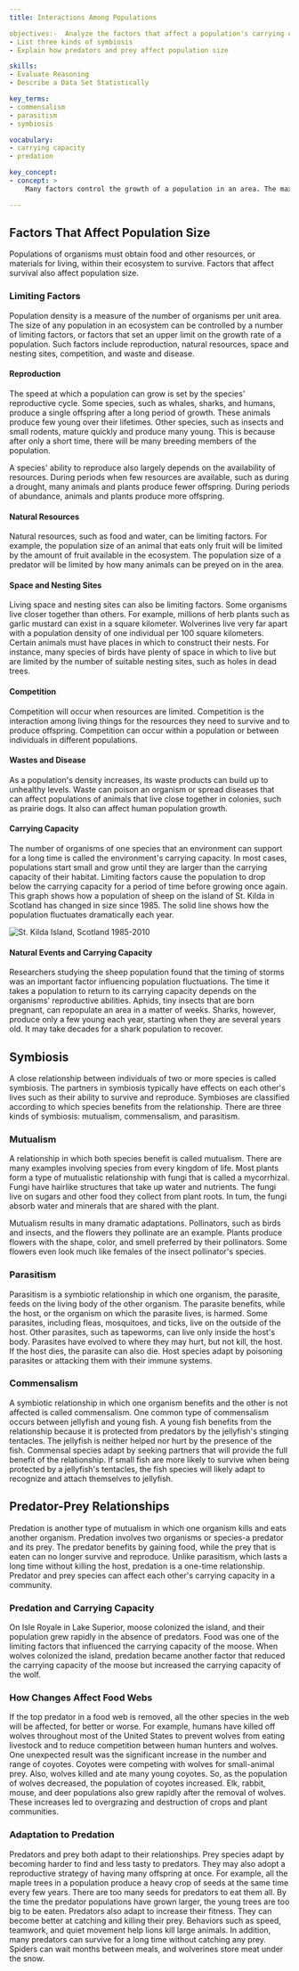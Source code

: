 ```yaml
---
title: Interactions Among Populations

objectives:-  Analyze the factors that affect a population's carrying capacity
- List three kinds of symbiosis
- Explain how predators and prey affect population size

skills:
- Evaluate Reasoning
- Describe a Data Set Statistically

key_terms:
- commensalism
- parasitism
- symbiosis

vocabulary:
- carrying capacity
- predation

key_concept:
- concept: >
    Many factors control the growth of a population in an area. The maximum size of a population a specific environment can sustain can be influenced by interactions among populations.

---
```


## Factors That Affect Population Size

Populations of organisms must obtain food and other resources, or materials for living, within their ecosystem to survive. Factors that affect survival also affect population size.

### Limiting Factors

Population density is a measure of the number of organisms per unit area. The size of any population in an ecosystem can be controlled by a number of limiting factors, or factors that set an upper limit on the growth rate of a population. Such factors include reproduction, natural resources, space and nesting sites, competition, and waste and disease.

#### Reproduction

The speed at which a population can grow is set by the species' reproductive cycle. Some species, such as whales, sharks, and humans, produce a single offspring after a long period of growth. These animals produce few young over their lifetimes. Other species, such as insects and small rodents, mature quickly and produce many young. This is because after only a short time, there will be many breeding members of the population.

A species' ability to reproduce also largely depends on the availability of resources. During periods when few resources are available, such as during a drought, many animals and plants produce fewer offspring. During periods of abundance, animals and plants produce more offspring.

#### Natural Resources

Natural resources, such as food and water, can be limiting factors. For example, the population size of an animal that eats only fruit will be limited by the amount of fruit available in the ecosystem. The population size of a predator will be limited by how many animals can be preyed on in the area.

#### Space and Nesting Sites

Living space and nesting sites can also be limiting factors. Some organisms live closer together than others. For example, millions of herb plants such as garlic mustard can exist in a square kilometer. Wolverines live very far apart with a population density of one individual per 100 square kilometers. Certain animals must have places in which to construct their nests. For instance, many species of birds have plenty of space in which to live but are limited by the number of suitable nesting sites, such as holes in dead trees.

#### Competition

Competition will occur when resources are limited. Competition is the interaction among living things for the resources they need to survive and to produce offspring. Competition can occur within a population or between individuals in different populations.

#### Wastes and Disease

As a population's density increases, its waste products can build up to unhealthy levels. Waste can poison an organism or spread diseases that can affect populations of animals that live close together in colonies, such as prairie dogs. It also can affect human population growth.

#### Carrying Capacity

The number of organisms of one species that an environment can support for a long time is called the environment's carrying capacity. In most cases, populations start small and grow until they are larger than the carrying capacity of their habitat. Limiting factors cause the population to drop below the carrying capacity for a period of time before growing once again. This graph shows how a population of sheep on the island of St. Kilda in Scotland has changed in size since 1985. The solid line shows how the population fluctuates dramatically each year.

![St. Kilda Island, Scotland 1985-2010]()

#### Natural Events and Carrying Capacity

Researchers studying the sheep population found that the timing of storms was an important factor influencing population fluctuations. The time it takes a population to return to its carrying capacity depends on the organisms' reproductive abilities. Aphids, tiny insects that are born pregnant, can repopulate an area in a matter of weeks. Sharks, however, produce only a few young each year, starting when they are several years old. It may take decades for a shark population to recover.

## Symbiosis

A close relationship between individuals of two or more species is called symbiosis. The partners in symbiosis typically have effects on each other's lives such as their ability to survive and reproduce. Symbioses are classified according to which species benefits from the relationship. There are three kinds of symbiosis: mutualism, commensalism, and parasitism.

### Mutualism

A relationship in which both species benefit is called mutualism. There are many examples involving species from every kingdom of life. Most plants form a type of mutualistic relationship with fungi that is called a mycorrhizal. Fungi have hairlike structures that take up water and nutrients. The fungi live on sugars and other food they collect from plant roots. In tum, the fungi absorb water and minerals that are shared with the plant.

Mutualism results in many dramatic adaptations. Pollinators, such as birds and insects, and the flowers they pollinate are an example. Plants produce flowers with the shape, color, and smell preferred by their pollinators. Some flowers even look much like females of the insect pollinator's species.

### Parasitism

Parasitism is a symbiotic relationship in which one organism, the parasite, feeds on the living body of the other organism. The parasite benefits, while the host, or the organism on which the parasite lives, is harmed. Some parasites, including fleas, mosquitoes, and ticks, live on the outside of the host. Other parasites, such as tapeworms, can live only inside the host's body. Parasites have evolved to where they may hurt, but not kill, the host. If the host dies, the parasite can also die. Host species adapt by poisoning parasites or attacking them with their immune systems.

### Commensalism

A symbiotic relationship in which one organism benefits and the other is not affected is called commensalism. One common type of commensalism occurs between jellyfish and young fish. A young fish benefits from the relationship because it is protected from predators by the jellyfish's stinging tentacles. The jellyfish is neither helped nor hurt by the presence of the fish. Commensal species adapt by seeking partners that will provide the full benefit of the relationship. If small fish are more likely to survive when being protected by a jellyfish's tentacles, the fish species will likely adapt to recognize and attach themselves to jellyfish.

## Predator-Prey Relationships

Predation is another type of mutualism in which one organism kills and eats another organism. Predation involves two organisms or species-a predator and its prey. The predator benefits by gaining food, while the prey that is eaten can no longer survive and reproduce. Unlike parasitism, which lasts a long time without killing the host, predation is a one-time relationship. Predator and prey species can affect each other's carrying capacity in a community.

### Predation and Carrying Capacity

On Isle Royale in Lake Superior, moose colonized the island, and their population grew rapidly in the absence of predators. Food was one of the limiting factors that influenced the carrying capacity of the moose. When wolves colonized the island, predation became another factor that reduced the carrying capacity of the moose but increased the carrying capacity of the wolf.

### How Changes Affect Food Webs

If the top predator in a food web is removed, all the other species in the web will be affected, for better or worse. For example, humans have killed off wolves throughout most of the United States to prevent wolves from eating livestock and to reduce competition between human hunters and wolves. One unexpected result was the significant increase in the number and range of coyotes. Coyotes were competing with wolves for small-animal prey. Also, wolves killed and ate many young coyotes. So, as the population of wolves decreased, the population of coyotes increased. Elk, rabbit, mouse, and deer populations also grew rapidly after the removal of wolves. These increases led to overgrazing and destruction of crops and plant communities.

### Adaptation to Predation

Predators and prey both adapt to their relationships. Prey species adapt by becoming harder to find and less tasty to predators. They may also adopt a reproductive strategy of having many offspring at once. For example, all the maple trees in a population produce a heavy crop of seeds at the same time every few years. There are too many seeds for predators to eat them all. By the time the predator populations have grown larger, the young trees are too big to be eaten. Predators also adapt to increase their fitness. They can become better at catching and killing their prey. Behaviors such as speed, teamwork, and quiet movement help lions kill large animals. In addition, many predators can survive for a long time without catching any prey. Spiders can wait months between meals, and wolverines store meat under the snow.